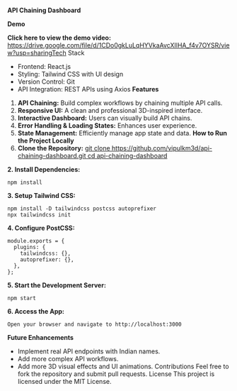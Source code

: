 **API Chaining Dashboard**

**Demo**

**Click here to view the demo video:** https://drive.google.com/file/d/1CDo0gkLuLqHYVkaAvcXIlHA_f4v7OYSR/view?usp=sharingTech Stack
- Frontend: React.js
- Styling: Tailwind CSS with UI design
- Version Control: Git
- API Integration: REST APIs using Axios
**Features**
1. **API Chaining:** Build complex workflows by chaining multiple API calls.
2. **Responsive  UI:** A clean and professional 3D-inspired interface.
3. **Interactive Dashboard:** Users can visually build API chains.
4. **Error Handling & Loading States:** Enhances user experience.
5. **State Management:** Efficiently manage app state and data.
**How to Run the Project Locally**
1. **Clone the Repository:**
    [git clone https://github.com/vipulkm3d/api-chaining-dashboard.git
    cd api-chaining-dashboard](https://github.com/VIP-CODER1/API-Chaining-Dashboard/tree/main?tab=readme-ov-file)

**2. Install Dependencies:**

    npm install

**3. Setup Tailwind CSS:**

    npm install -D tailwindcss postcss autoprefixer
    npx tailwindcss init

**4. Configure PostCSS:**

    module.exports = {
      plugins: {
        tailwindcss: {},
        autoprefixer: {},
      },
    };

**5. Start the Development Server:**

    npm start

**6. Access the App:**

    Open your browser and navigate to http://localhost:3000
**Future Enhancements**

- Implement real API endpoints with Indian names.
- Add more complex API workflows.
- Add more 3D visual effects and UI animations.
Contributions
Feel free to fork the repository and submit pull requests.
License
This project is licensed under the MIT License.
